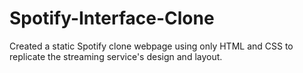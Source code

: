 # Spotify-Interface-Clone
Created a static Spotify clone webpage using only HTML and CSS to replicate the streaming service's design and layout.
